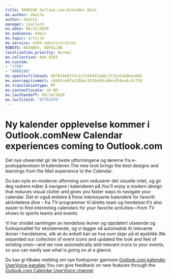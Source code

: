 ```yaml
---
title: 9000198 Outlook.com-Kalender Beta
ms.author: daeite
author: daeite
manager: joallard
ms.date: 04/21/2020
ms.audience: Admin
ms.topic: article
ms.service: o365-administration
ROBOTS: NOINDEX, NOFOLLOW
localization_priority: Normal
ms.collection: Adm_O365
ms.custom:
- "1758"
- "9000198"
ms.openlocfilehash: 687819e0374c2c7195443ad0c1f15c6160bac665
ms.sourcegitcommit: c6692ce0fa1358ec3529e59ca0ecdfdea4cdc759
ms.translationtype: MT
ms.contentlocale: nb-NO
ms.lasthandoff: 09/14/2020
ms.locfileid: "47753376"
---
```

# <a name="new-calendar-experiences-coming-to-outlookcom"></a><span data-ttu-id="cb6a3-102">Ny kalender opplevelse kommer i Outlook.com</span><span class="sxs-lookup"><span data-stu-id="cb6a3-102">New Calendar experiences coming to Outlook.com</span></span>

<span data-ttu-id="cb6a3-103">Det nye utseendet gir de beste utformingene og lærerne fra e-postopplevelsen til kalenderen.</span><span class="sxs-lookup"><span data-stu-id="cb6a3-103">The new look brings the best designs and learnings from the Mail experience to the Calendar.</span></span>

<span data-ttu-id="cb6a3-104">Du kan nyte en moderne utforming som reduserer det visuelle rotet, og gir deg raskere måter å navigere i kalenderen på.</span><span class="sxs-lookup"><span data-stu-id="cb6a3-104">You’ll enjoy a modern design that reduces visual clutter and gives you faster ways to navigate your calendar.</span></span> <span data-ttu-id="cb6a3-105">Det er også enklere å finne interessante kalendere for favoritt aktivitetene dine – fra TV-programmer til idretts team og hendelser.</span><span class="sxs-lookup"><span data-stu-id="cb6a3-105">It’s also easier to find interesting calendars for your favorite activities—from TV shows to sports teams and events.</span></span>

<span data-ttu-id="cb6a3-106">Vi har utvidet samlingen av hendelses ikoner og oppdatert utseende og funksjonalitet for eksisterende, og vi legger nå automatisk til relevante ikoner i hendelsene, slik at du enkelt kan se hva som skjer på et øyeblikk.</span><span class="sxs-lookup"><span data-stu-id="cb6a3-106">We expanded our collection of event icons and updated the look and feel of existing ones—and we now automatically add relevant icons to your events, so you can easily see what is going on at a glance.</span></span>

<span data-ttu-id="cb6a3-107">Du kan gi tilbake melding om nye funksjoner gjennom [Outlook.com kalender UserVoice-kanalen](https://go.microsoft.com/fwlink/?linkid=2103075).</span><span class="sxs-lookup"><span data-stu-id="cb6a3-107">You can give feedback on new features through the [Outlook.com Calendar UserVoice channel](https://go.microsoft.com/fwlink/?linkid=2103075).</span></span>